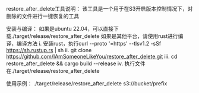 restore_after_delete工具说明：
    该工具是一个用于在S3开启版本控制情况下，对删除的文件进行一键恢复的工具


安装与编译：
如果是ubuntu 22.04，可以直接下载./target/release/restore_after_delete
如果是其他平台，请使用rust进行编译，编译方法 
        i. 安装rust，执行curl --proto '=https' --tlsv1.2 -sSf https://sh.rustup.rs | sh 
        ii. git clone https://github.com/IAmSomeoneLikeYou/restore_after_delete.git 
        iii. cd restore_after_delete && cargo build --release 
        iv. 执行文件在./target/release/restore_after_delete

使用示例： 
    ./target/release/restore_after_delete s3://bucket/prefix
